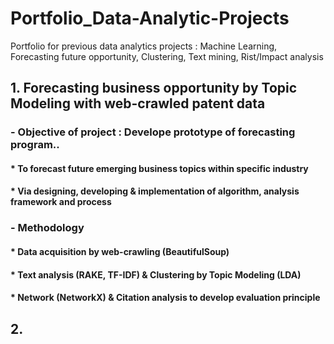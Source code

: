 # Portfolio_Data-Analytic-Projects
Portfolio for previous data analytics projects : Machine Learning, Forecasting future opportunity, Clustering, Text mining, Rist/Impact analysis

## 1. Forecasting business opportunity by Topic Modeling with web-crawled patent data
### - Objective of project : Develope prototype of forecasting program..
####   * To forecast future emerging business topics within specific industry
####   * Via designing, developing & implementation of algorithm, analysis framework and process
### - Methodology
####   * Data acquisition by web-crawling (BeautifulSoup)
####   * Text analysis (RAKE, TF-IDF) & Clustering by Topic Modeling (LDA)
####   * Network (NetworkX) & Citation analysis to develop evaluation principle

## 2. 

